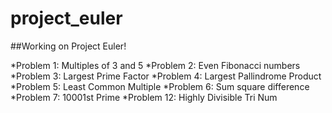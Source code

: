 # project_euler
##Working on Project Euler! 

*Problem 1: Multiples of 3 and 5 
*Problem 2: Even Fibonacci numbers
*Problem 3: Largest Prime Factor
*Problem 4: Largest Pallindrome Product
*Problem 5: Least Common Multiple
*Problem 6: Sum square difference
*Problem 7: 10001st Prime
*Problem 12: Highly Divisible Tri Num
